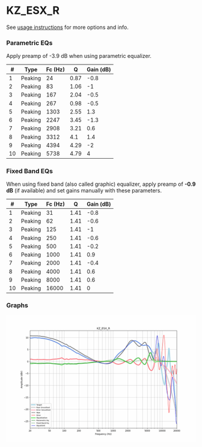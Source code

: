 # KZ_ESX_R
See [usage instructions](https://github.com/jaakkopasanen/AutoEq#usage) for more options and info.

### Parametric EQs
Apply preamp of -3.9 dB when using parametric equalizer.

|   # | Type    |   Fc (Hz) |    Q |   Gain (dB) |
|-----|---------|-----------|------|-------------|
|   1 | Peaking |        24 | 0.87 |        -0.8 |
|   2 | Peaking |        83 | 1.06 |        -1   |
|   3 | Peaking |       167 | 2.04 |        -0.5 |
|   4 | Peaking |       267 | 0.98 |        -0.5 |
|   5 | Peaking |      1303 | 2.55 |         1.3 |
|   6 | Peaking |      2247 | 3.45 |        -1.3 |
|   7 | Peaking |      2908 | 3.21 |         0.6 |
|   8 | Peaking |      3312 | 4.1  |         1.4 |
|   9 | Peaking |      4394 | 4.29 |        -2   |
|  10 | Peaking |      5738 | 4.79 |         4   |

### Fixed Band EQs
When using fixed band (also called graphic) equalizer, apply preamp of **-0.9 dB** (if available) and set gains manually with these parameters.

|   # | Type    |   Fc (Hz) |    Q |   Gain (dB) |
|-----|---------|-----------|------|-------------|
|   1 | Peaking |        31 | 1.41 |        -0.8 |
|   2 | Peaking |        62 | 1.41 |        -0.6 |
|   3 | Peaking |       125 | 1.41 |        -1   |
|   4 | Peaking |       250 | 1.41 |        -0.6 |
|   5 | Peaking |       500 | 1.41 |        -0.2 |
|   6 | Peaking |      1000 | 1.41 |         0.9 |
|   7 | Peaking |      2000 | 1.41 |        -0.4 |
|   8 | Peaking |      4000 | 1.41 |         0.6 |
|   9 | Peaking |      8000 | 1.41 |         0.6 |
|  10 | Peaking |     16000 | 1.41 |         0   |

### Graphs
![](./KZ_ESX_R.png)
